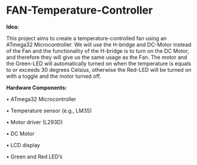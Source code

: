 # FAN-Temperature-Controller

**Idea:**

This project aims to create a temperature-controlled fan using an ATmega32 Microcontroller. We will use the  H-bridge and DC-Motor instead of the Fan and the functionality of the H-bridge is to turn on the DC Motor, and therefore they will give us the same usage as the Fan. The motor and the Green-LED will automatically turned on when the temperature is equals to or exceeds 30 degrees Celsius, otherwise the Red-LED will be turned on with a toggle and the motor turned off.

**Hardware Components:**

• ATmega32 Microcontroller

• Temperature sensor (e.g., LM35)

• Motor driver (L293D)

• DC Motor

• LCD display

• Green and Red LED’s
